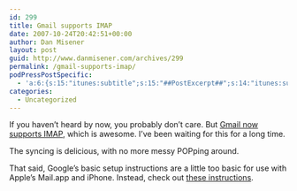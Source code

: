 ```yaml
---
id: 299
title: Gmail supports IMAP
date: 2007-10-24T20:42:51+00:00
author: Dan Misener
layout: post
guid: http://www.danmisener.com/archives/299
permalink: /gmail-supports-imap/
podPressPostSpecific:
  - 'a:6:{s:15:"itunes:subtitle";s:15:"##PostExcerpt##";s:14:"itunes:summary";s:15:"##PostExcerpt##";s:15:"itunes:keywords";s:17:"##WordPressCats##";s:13:"itunes:author";s:10:"##Global##";s:15:"itunes:explicit";s:7:"Default";s:12:"itunes:block";s:7:"Default";}'
categories:
  - Uncategorized
---
```

If you haven&#8217;t heard by now, you probably don&#8217;t care. But [Gmail now supports IMAP](http://gmailblog.blogspot.com/2007/10/sync-your-inbox-across-devices-with.html), which is awesome. I&#8217;ve been waiting for this for a long time.

The syncing is delicious, with no more messy POPping around.

That said, Google&#8217;s basic setup instructions are a little too basic for use with Apple&#8217;s Mail.app and iPhone. Instead, check out [these instructions](http://5thirtyone.com/archives/862).